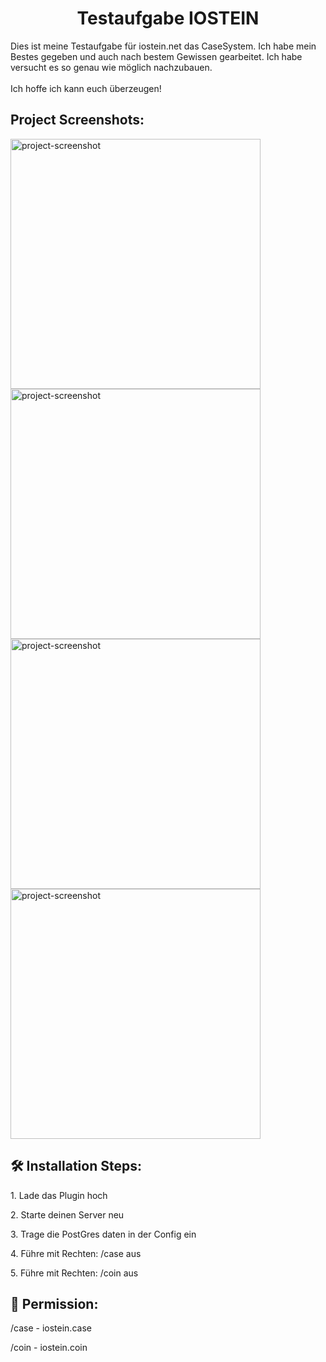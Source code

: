 <h1 align="center" id="title">Testaufgabe IOSTEIN</h1>

<p id="description">Dies ist meine Testaufgabe für iostein.net das CaseSystem. Ich habe mein Bestes gegeben und auch nach bestem Gewissen gearbeitet. Ich habe versucht es so genau wie möglich nachzubauen.<br><br>Ich hoffe ich kann euch überzeugen!</p>

<h2>Project Screenshots:</h2>

<img src="https://cdn.discordapp.com/attachments/1120787710056071298/1124601883516993617/image.png" alt="project-screenshot" width="400" height="400/">

<img src="https://cdn.discordapp.com/attachments/1120787710056071298/1124602242268418128/image.png" alt="project-screenshot" width="400" height="400/">

<img src="https://cdn.discordapp.com/attachments/1120787710056071298/1124602248199155712/image.png" alt="project-screenshot" width="400" height="400/">

<img src="https://cdn.discordapp.com/attachments/1120787710056071298/1124602285050306591/image.png" alt="project-screenshot" width="400" height="400/">

<h2>🛠️ Installation Steps:</h2>

<p>1. Lade das Plugin hoch</p>

<p>2. Starte deinen Server neu</p>

<p>3. Trage die PostGres daten in der Config ein</p>

<p>4. Führe mit Rechten: /case aus</p>

<p>5. Führe mit Rechten: /coin aus</p>

<h2>🍰 Permission:</h2>
<p>/case - iostein.case</p>

<p>/coin - iostein.coin</p>
